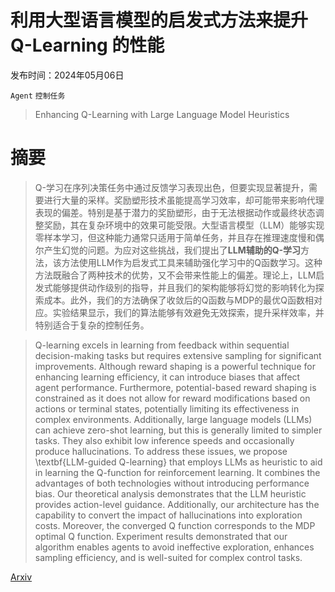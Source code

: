 # 利用大型语言模型的启发式方法来提升 Q-Learning 的性能

发布时间：2024年05月06日

`Agent` `控制任务`

> Enhancing Q-Learning with Large Language Model Heuristics

# 摘要

> Q-学习在序列决策任务中通过反馈学习表现出色，但要实现显著提升，需要进行大量的采样。奖励塑形技术虽能提高学习效率，却可能带来影响代理表现的偏差。特别是基于潜力的奖励塑形，由于无法根据动作或最终状态调整奖励，其在复杂环境中的效果可能受限。大型语言模型（LLM）能够实现零样本学习，但这种能力通常只适用于简单任务，并且存在推理速度慢和偶尔产生幻觉的问题。为应对这些挑战，我们提出了**LLM辅助的Q-学习**方法，该方法使用LLM作为启发式工具来辅助强化学习中的Q函数学习。这种方法既融合了两种技术的优势，又不会带来性能上的偏差。理论上，LLM启发式能够提供动作级别的指导，并且我们的架构能够将幻觉的影响转化为探索成本。此外，我们的方法确保了收敛后的Q函数与MDP的最优Q函数相对应。实验结果显示，我们的算法能够有效避免无效探索，提升采样效率，并特别适合于复杂的控制任务。

> Q-learning excels in learning from feedback within sequential decision-making tasks but requires extensive sampling for significant improvements. Although reward shaping is a powerful technique for enhancing learning efficiency, it can introduce biases that affect agent performance. Furthermore, potential-based reward shaping is constrained as it does not allow for reward modifications based on actions or terminal states, potentially limiting its effectiveness in complex environments. Additionally, large language models (LLMs) can achieve zero-shot learning, but this is generally limited to simpler tasks. They also exhibit low inference speeds and occasionally produce hallucinations. To address these issues, we propose \textbf{LLM-guided Q-learning} that employs LLMs as heuristic to aid in learning the Q-function for reinforcement learning. It combines the advantages of both technologies without introducing performance bias. Our theoretical analysis demonstrates that the LLM heuristic provides action-level guidance. Additionally, our architecture has the capability to convert the impact of hallucinations into exploration costs. Moreover, the converged Q function corresponds to the MDP optimal Q function. Experiment results demonstrated that our algorithm enables agents to avoid ineffective exploration, enhances sampling efficiency, and is well-suited for complex control tasks.

[Arxiv](https://arxiv.org/abs/2405.03341)